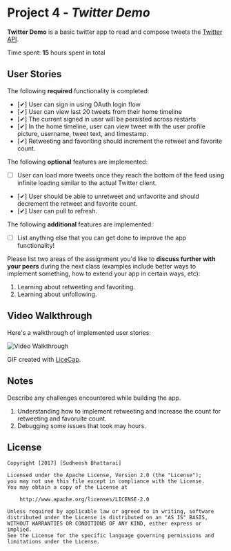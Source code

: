 # Project 4 - *Twitter Demo*

**Twitter Demo** is a basic twitter app to read and compose tweets the [Twitter API](https://apps.twitter.com/).

Time spent: **15** hours spent in total

## User Stories

The following **required** functionality is completed:

- [✔] User can sign in using OAuth login flow
- [✔] User can view last 20 tweets from their home timeline
- [✔] The current signed in user will be persisted across restarts
- [✔] In the home timeline, user can view tweet with the user profile picture, username, tweet text, and timestamp.
- [✔] Retweeting and favoriting should increment the retweet and favorite count.

The following **optional** features are implemented:

- [ ] User can load more tweets once they reach the bottom of the feed using infinite loading similar to the actual Twitter client.
- [✔] User should be able to unretweet and unfavorite and should decrement the retweet and favorite count.
- [✔] User can pull to refresh.

The following **additional** features are implemented:

- [ ] List anything else that you can get done to improve the app functionality!

Please list two areas of the assignment you'd like to **discuss further with your peers** during the next class (examples include better ways to implement something, how to extend your app in certain ways, etc):

1. Learning about retweeting and favoriting.
2. Learning about unfollowing.

## Video Walkthrough 

Here's a walkthrough of implemented user stories:

<img src='http://i.imgur.com/1Q7yz7I.gif' title='Video Walkthrough' width='' alt='Video Walkthrough' />

GIF created with [LiceCap](http://www.cockos.com/licecap/).

## Notes

Describe any challenges encountered while building the app.
1. Understanding how to implement retweeting and increase the count for retweeting and favoruite count.
2. Debugging some issues that took may hours.

## License

    Copyright [2017] [Sudheesh Bhattarai]

    Licensed under the Apache License, Version 2.0 (the "License");
    you may not use this file except in compliance with the License.
    You may obtain a copy of the License at

        http://www.apache.org/licenses/LICENSE-2.0

    Unless required by applicable law or agreed to in writing, software
    distributed under the License is distributed on an "AS IS" BASIS,
    WITHOUT WARRANTIES OR CONDITIONS OF ANY KIND, either express or implied.
    See the License for the specific language governing permissions and
    limitations under the License.
